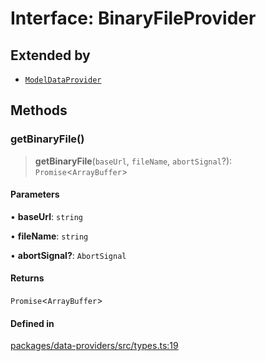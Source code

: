 # Interface: BinaryFileProvider

## Extended by

- [`ModelDataProvider`](ModelDataProvider.md)

## Methods

### getBinaryFile()

> **getBinaryFile**(`baseUrl`, `fileName`, `abortSignal`?): `Promise`\<`ArrayBuffer`\>

#### Parameters

• **baseUrl**: `string`

• **fileName**: `string`

• **abortSignal?**: `AbortSignal`

#### Returns

`Promise`\<`ArrayBuffer`\>

#### Defined in

[packages/data-providers/src/types.ts:19](https://github.com/cognitedata/reveal/blob/3aaed3491dba3f4ba9ecd87f495d35383cc73a1d/viewer/packages/data-providers/src/types.ts#L19)
